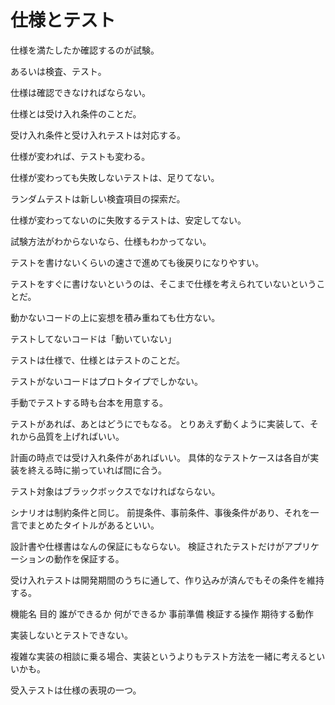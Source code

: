 # 仕様とテスト

仕様を満たしたか確認するのが試験。

あるいは検査、テスト。

仕様は確認できなければならない。

仕様とは受け入れ条件のことだ。

受け入れ条件と受け入れテストは対応する。

仕様が変われば、テストも変わる。

仕様が変わっても失敗しないテストは、足りてない。

ランダムテストは新しい検査項目の探索だ。

仕様が変わってないのに失敗するテストは、安定してない。

試験方法がわからないなら、仕様もわかってない。

テストを書けないくらいの速さで進めても後戻りになりやすい。

テストをすぐに書けないというのは、そこまで仕様を考えられていないということだ。

動かないコードの上に妄想を積み重ねても仕方ない。

テストしてないコードは「動いていない」

テストは仕様で、仕様とはテストのことだ。

テストがないコードはプロトタイプでしかない。

手動でテストする時も台本を用意する。

テストがあれば、あとはどうにでもなる。
とりあえず動くように実装して、それから品質を上げればいい。

計画の時点では受け入れ条件があればいい。
具体的なテストケースは各自が実装を終える時に揃っていれば間に合う。

テスト対象はブラックボックスでなければならない。

シナリオは制約条件と同じ。
前提条件、事前条件、事後条件があり、それを一言でまとめたタイトルがあるといい。

設計書や仕様書はなんの保証にもならない。
検証されたテストだけがアプリケーションの動作を保証する。

受け入れテストは開発期間のうちに通して、作り込みが済んでもその条件を維持する。

機能名
目的
誰ができるか
何ができるか
事前準備
検証する操作
期待する動作

実装しないとテストできない。

複雑な実装の相談に乗る場合、実装というよりもテスト方法を一緒に考えるといいかも。

受入テストは仕様の表現の一つ。
